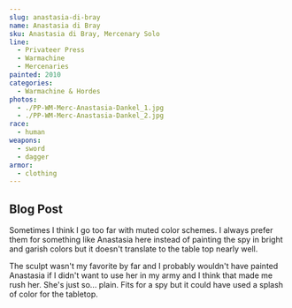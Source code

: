 ```yaml
---
slug: anastasia-di-bray
name: Anastasia di Bray
sku: Anastasia di Bray, Mercenary Solo
line:
  - Privateer Press
  - Warmachine
  - Mercenaries
painted: 2010
categories:
  - Warmachine & Hordes
photos:
  - ./PP-WM-Merc-Anastasia-Dankel_1.jpg
  - ./PP-WM-Merc-Anastasia-Dankel_2.jpg
race:
  - human
weapons:
  - sword
  - dagger
armor:
  - clothing
---
```


## Blog Post

Sometimes I think I go too far with muted color schemes. I always prefer them for something like Anastasia here instead of painting the spy in bright and garish colors but it doesn't translate to the table top nearly well.

The sculpt wasn't my favorite by far and I probably wouldn't have painted Anastasia if I didn't want to use her in my army and I think that made me rush her. She's just so... plain. Fits for a spy but it could have used a splash of color for the tabletop.
